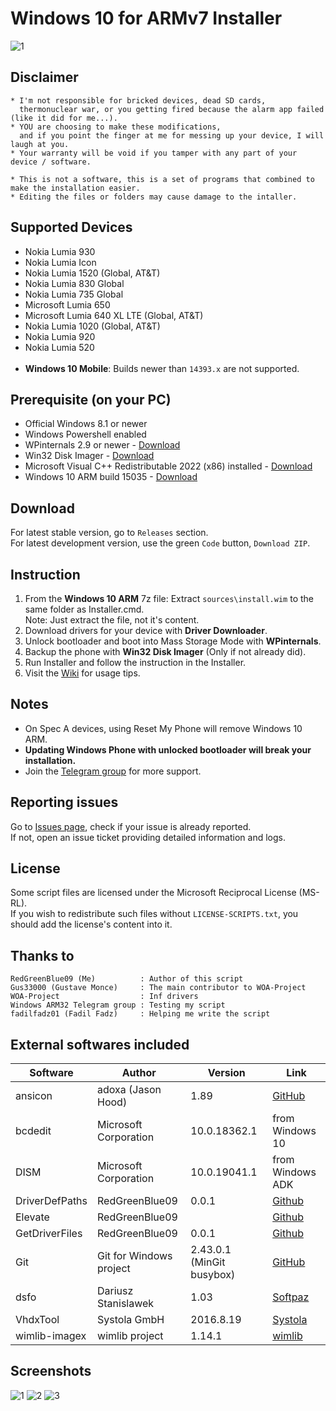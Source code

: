 # Windows 10 for ARMv7 Installer
![1](https://github.com/RedGreenBlue09/WFAv7_Installer/assets/59783856/c22aa1d2-8790-4142-a018-c3eee25076d2 "Disclaimer screen")

## Disclaimer

	* I'm not responsible for bricked devices, dead SD cards,
	  thermonuclear war, or you getting fired because the alarm app failed (like it did for me...).
	* YOU are choosing to make these modifications,
	  and if you point the finger at me for messing up your device, I will laugh at you.
	* Your warranty will be void if you tamper with any part of your device / software.
	
	* This is not a software, this is a set of programs that combined to make the installation easier.
	* Editing the files or folders may cause damage to the intaller.
	
## Supported Devices

- Nokia Lumia 930
- Nokia Lumia Icon
- Nokia Lumia 1520 (Global, AT&T)
- Nokia Lumia 830 Global
- Nokia Lumia 735 Global
- Microsoft Lumia 650
- Microsoft Lumia 640 XL LTE (Global, AT&T)
- Nokia Lumia 1020 (Global, AT&T)
- Nokia Lumia 920
- Nokia Lumia 520
<br><br>
- **Windows 10 Mobile**: Builds newer than `14393.x` are not supported.

## Prerequisite (on your PC)

- Official Windows 8.1 or newer   
- Windows Powershell enabled
- WPinternals 2.9 or newer - [Download](https://github.com/ReneLergner/WPinternals/releases/latest)
- Win32 Disk Imager - [Download](https://sourceforge.net/projects/win32diskimager/)
- Microsoft Visual C++ Redistributable 2022 (x86) installed - [Download](https://aka.ms/vs/17/release/vc_redist.x86.exe)
- Windows 10 ARM build 15035 - [Download](https://bit.ly/33ap8dq)

## Download

For latest stable version, go to `Releases` section.  
For latest development version, use the green `Code` button, `Download ZIP`.
 
## Instruction

1. From the **Windows 10 ARM** 7z file:
   Extract `sources\install.wim` to the same folder as Installer.cmd.  
   Note: Just extract the file, not it's content.
2. Download drivers for your device with **Driver Downloader**.
3. Unlock bootloader and boot into Mass Storage Mode with **WPinternals**.
4. Backup the phone with **Win32 Disk Imager** (Only if not already did).
5. Run Installer and follow the instruction in the Installer.
6. Visit the [Wiki](https://github.com/RedGreenBlue09/WFAv7_Installer/wiki/Apps-on-Windows-10-ARM) for usage tips.

## Notes

- On Spec A devices, using Reset My Phone will remove Windows 10 ARM.
- **Updating Windows Phone with unlocked bootloader will break your installation.**
- Join the [Telegram group](https://t.me/lumiaarch32) for more support.

## Reporting issues

Go to [Issues page](https://github.com/RedGreenBlue09/WFAv7_Installer/issues), check if your issue is already reported.  
If not, open an issue ticket providing detailed information and logs.

## License

Some script files are licensed under the Microsoft Reciprocal License (MS-RL).  
If you wish to redistribute such files without `LICENSE-SCRIPTS.txt`, you should add the license's content into it.

## Thanks to
	
	RedGreenBlue09 (Me)          : Author of this script
	Gus33000 (Gustave Monce)     : The main contributor to WOA-Project
    WOA-Project                  : Inf drivers
	Windows ARM32 Telegram group : Testing my script
	fadilfadz01 (Fadil Fadz)     : Helping me write the script

## External softwares included

| Software       | Author                      | Version                         | Link |
|----------------|-----------------------------|---------------------------------|------|
| ansicon        | adoxa (Jason Hood)          | 1.89                            | [GitHub](https://github.com/adoxa/ansicon/releases/tag/v1.89) |
| bcdedit        | Microsoft Corporation       | 10.0.18362.1                    | from Windows 10 |
| DISM           | Microsoft Corporation       | 10.0.19041.1                    | from Windows ADK |
| DriverDefPaths | RedGreenBlue09              | 0.0.1                           | [Github](https://github.com/RedGreenBlue09/DriverDefPaths/releases/tag/0.0.1) |
| Elevate        | RedGreenBlue09              |                                 | [Github](https://gist.github.com/RedGreenBlue09/beb75798eac3f7883848dd0a54304a2e) |
| GetDriverFiles | RedGreenBlue09              | 0.0.1                           | [Github](https://github.com/RedGreenBlue09/GetDriverFiles/releases/tag/0.0.1) |
| Git            | Git for Windows project     | 2.43.0.1 (MinGit busybox)       | [GitHub](https://github.com/git-for-windows/git/releases/tag/v2.43.0.windows.1) |
| dsfo           | Dariusz Stanislawek         | 1.03                            | [Softpaz](https://www.softpaz.com/software/download-dsfok-windows-7269.htm) |
| VhdxTool       | Systola GmbH                | 2016.8.19                       | [Systola](https://systola.com/support/kb100005) |
| wimlib-imagex  | wimlib project              | 1.14.1                          | [wimlib](https://wimlib.net/index.html) |

## Screenshots

![1](https://github.com/RedGreenBlue09/WFAv7_Installer/assets/59783856/c22aa1d2-8790-4142-a018-c3eee25076d2 "Disclaimer screen")
![2](https://github.com/RedGreenBlue09/WFAv7_Installer/assets/59783856/c3280398-2fb1-4e76-a9f4-ff955f3888ea "Device selection screen")
![3](https://github.com/RedGreenBlue09/WFAv7_Installer/assets/59783856/d291ffc3-2e5a-4bf7-a6c2-1915c63a3941 "Driver Downloader")
